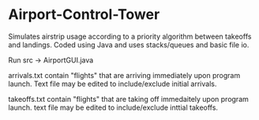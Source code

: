 # Airport-Control-Tower
Simulates airstrip usage according to a priority algorithm between takeoffs and landings. Coded using Java and uses stacks/queues and basic file io.

Run src -> AirportGUI.java

arrivals.txt contain "flights" that are arriving immediately upon program launch. Text file may be edited to include/exclude initial arrivals.

takeoffs.txt contain "flights" that are taking off immedaitely upon program launch. text file may be edited to include/exclude inttial takeoffs.
